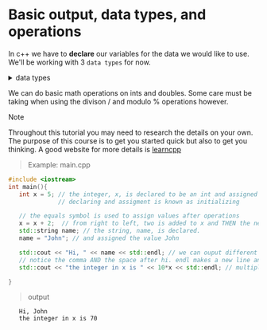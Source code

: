 # Basic output, data types, and operations

In c++ we have to **declare** our variables for the data we would like to use. 
We'll be working with 3 `data types` for now. 

<details>
<summary> data types </summary>

1. int: integers 
2. string: strings 
3. double: decimal values

</details>

We can do basic math operations on ints and doubles. Some care must be taking when using the divison / and modulo % operations however. 

> [!NOTE]
> Throughout this tutorial you may need to research the details on your own. 
> The purpose of this course is to get you started quick but also to get you thinking.
> A good website for more details is [learncpp](https://www.learncpp.com/)

> Example: main.cpp

```cpp
#include <iostream>
int main(){
   int x = 5; // the integer, x, is declared to be an int and assigned the value 5. 
              // declaring and assigment is known as initializing

   // the equals symbol is used to assign values after operations
   x = x + 2;  // from right to left, two is added to x and THEN the new value is assigned to x
   std::string name; // the string, name, is declared. 
   name = "John"; // and assigned the value John 

   std::cout << "Hi, " << name << std::endl; // we can ouput different data by separating each thing with <<
   // notice the comma AND the space after hi. endl makes a new line and comes from the standard namespace
   std::cout << "the integer in x is " << 10*x << std::endl; // multiply x by 10, remember that x now holds the value 7

}
```

> output
```console
   Hi, John
   the integer in x is 70
```

